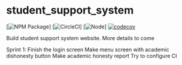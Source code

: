 # student_support_system
[![NPM Package](https://img.shields.io/npm/v/npm)]
[![CircleCI](https://img.shields.io/circleci/build/github/OOPS-2022/student_support_system)]
[![Node](https://img.shields.io/node/v/package)]
[![codecov](https://codecov.io/gh/OOPS-2022/student_support_system/branch/main/graph/badge.svg?token=BL2X37VHEK)](https://codecov.io/gh/OOPS-2022/student_support_system)

Build student support system website. More details to come

Sprint 1: 
Finish the login screen
Make menu screen with academic dishonesty button
Make academic honesty report
Try to configure CI

